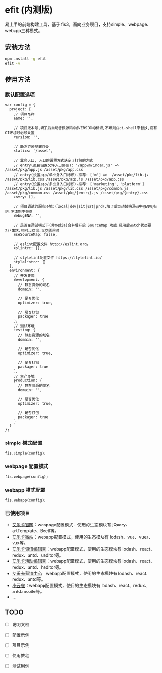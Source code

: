 # efit (内测版)

易上手的前端构建工具，基于 fis3，面向业务项目，支持simple、webpage、webapp三种模式。

## 安装方法

```bash
npm install -g efit
efit -v
```

## 使用方法

### 默认配置选项

```
var config = {
  project: {
    // 项目名称
    name: '',
    
    // 项目版本号,填了后自动替换源码中@VERSION@标识,不填则由ci-shell来替换,没有CI环境时必须设置
    version: '',
    
    // 静态资源部署目录
    statics: '/asset',
    
    // 业务入口, 入口的设置方式决定了打包的方式
    // entry(直接设置文件入口路径): '/app/m/index.js' => /asset/pkg/app.js /asset/pkg/app.css
    // entry(设置app/单业务入口标识)-推荐: ['m'] =>  /asset/pkg/lib.js /asset/pkg/lib.css /asset/pkg/app.js /asset/pkg/app.css
    // entry(设置app/多业务入口标识)-推荐: ['marketing', 'platform'] /asset/pkg/lib.js /asset/pkg/lib.css /asset/pkg/common.js /asset/pkg/common.css /asset/pkg/{entry}.js /asset/pkg/{entry}.css
    entry: [],
    
    // 项目调试的服务环境:(local|dev|sit|uat|prd),填了后自动替换源码中@ENV@标识,不填则不替换
    debugENV: '',
    
    // 是否在调试模式下(非media)合并后开启 SourceMap 功能,启用后watch状态要3s+生效,相对比较慢,但方便调试
    useSourceMap: false,
    
    // eslint配置文件 http://eslint.org/
    eslintrc: {},
    
    // stylelint配置文件 https://stylelint.io/
    stylelintrc: {}
  },
  environment: {
    // 开发环境
    development: {
      // 静态资源的域名
      domain: '',
      
      // 是否优化
      optimizer: true,
      
      // 是否打包
      packager: true
    },
    // 测试环境
    testing: {
      // 静态资源的域名
      domain: '',
      
      // 是否优化
      optimizer: true,
      
      // 是否打包
      packager: true
    },
    // 生产环境
    production: {
      // 静态资源的域名
      domain: '',
      
      // 是否优化
      optimizer: true,
      
      // 是否打包
      packager: true
    }
  }
};
```

### simple 模式配置

```
fis.simple(config);
```

### webpage 配置模式

```
fis.webpage(config);
```

### webapp 模式配置

```
fis.webapp(config);
```

### 已使用项目

- [艾乐卡官网](http://www.iloka.me/)：webpage配置模式，使用的生态模块有 jQuery、artTemplate、Beetl等。
- [艾乐卡微站](http://m.iloka.me/iloka)：webapp配置模式，使用的生态模块有 lodash、vue、vuex、vux等。
- [艾乐卡资讯编辑器](http://bs.iloka.me/content.html)：webapp配置模式，使用的生态模块有 lodash、react、redux、antd、ueditor等。
- [艾乐卡活动编辑器](http://bs.iloka.me/h5.html)：webapp配置模式，使用的生态模块有 lodash、react、redux、antd、heditor等。
- [艾乐卡营销中心](http://sso.iloka.me/?url=http%3A%2F%2Fbs.iloka.me%2F#/)：webapp配置模式，使用的生态模块有 lodash、react、redux、antd等。 
- [小云雀](http://sso.iloka.me/?url=http%3A%2F%2Fbs.iloka.me%2F#/)：webapp配置模式，使用的生态模块有 lodash、react、redux、antd.mobile等。 
- ...

## TODO

- [ ] 说明文档
- [ ] 配置示例
- [ ] 项目示例
- [ ] 使用教程
- [ ] 测试用例

